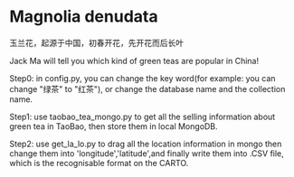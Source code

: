 # Magnolia denudata

玉兰花，起源于中国，初春开花，先开花而后长叶

Jack Ma will tell you which kind of green teas are popular in China!

Step0: in config.py, you can change the key word(for example: you can change "绿茶" to "红茶"), or change the database name and the collection name. 

Step1: use taobao_tea_mongo.py to get all the selling information about green tea in TaoBao, then store them in local MongoDB.

Step2: use get_la_lo.py to drag all the location information in mongo then change them into 'longitude','latitude',and finally write them into .CSV file, which is the recognisable format on the CARTO.
